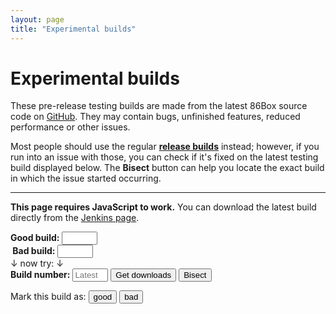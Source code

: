 ```yaml
---
layout: page
title: "Experimental builds"
---
```


# Experimental builds

These pre-release testing builds are made from the latest 86Box source code on [GitHub](https://github.com/86Box/86Box). They may contain bugs, unfinished features, reduced performance or other issues.

Most people should use the regular [**release builds**](https://github.com/86Box/86Box/releases/latest) instead; however, if you run into an issue with those, you can check if it's fixed on the latest testing build<span id="below"> displayed below</span>. The **Bisect** button can help you locate the exact build in which the issue started occurring.

---

<script>
/* Some polyfills because why not? */
function addEvent(elem, evt, func) {
	if (elem.addEventListener)
		return elem.addEventListener(evt, func);
	evt = 'on' + evt;
	if (elem.attachEvent)
		return elem.attachEvent(evt, func);
	elem[evt] = func;
}
if (!Array.prototype.indexOf) {
	Array.prototype.indexOf = function(elem, start) {
		for (var i = start || 0; i < this.length; i++) {
			if (this[i] == elem)
				return i;
		}
		return -1;
	}
}
if (!Array.prototype.push) {
	Array.prototype.push = function(elem) {
		this[this.length] = elem;
	};
}
if (!Array.prototype.unshift) {
	Array.prototype.unshift = function(elem) {
		for (var i = this.length; i; i--)
			this[i] = this[i - 1];
		this[0] = elem;
	}
}

addEvent(window, 'load', function() {
	/* Perform initial load. */
	window.firstBuildLoad = true;
	window.inBisectMode = false;
	window.bisectFirstBuildNumber = 885;
	window.bisectLatestBuildNumber = window.bisectMinBuildNumber = window.bisectMaxBuildNumber = window.bisectTargetBuildNumber = 0;
	window.bisectSkipDirection = 1;
	if (document.location.hash && document.location.hash.match) {
		/* Use different build number if requested (#number). */
		var hashMatch = document.location.hash.match(/^#([0-9]+)/);
		if (hashMatch) {
			document.getElementById('buildnumber').value = unescape(hashMatch[1]);
			window.firstBuildLoad = false;
		} else if (document.location.hash == '#bisect') {
			/* Enter bisect mode if requested. */
			submitBisect();
		}
	}
	submitBuild();
});
function scrollBuild() {
	/* Don't scroll after the initial load. */
	if (window.firstBuildLoad)
		return;

	/* Scroll to build form. */
	var buildForm = document.getElementById('buildform');
	if (buildForm.scrollIntoView)
		buildForm.scrollIntoView();
}
function bisectNextBuild(buildNumberVal) {
	/* Calculate next build number. */
	var newBuildNumber = buildNumberVal + window.bisectSkipDirection;
	if ((window.bisectSkipDirection == 1) && (newBuildNumber >= window.bisectMaxBuildNumber)) {
		/* Start walking backwards if we hit a series of bad builds ending in our max number. */
		window.bisectSkipDirection = -1;
		return bisectNextBuild(window.bisectTargetBuildNumber);
	}

	/* Load next build number. */
	document.getElementById('buildnumber').value = newBuildNumber.toString();
	submitBuild();
}
function submitBuild() {
	var buildNumberVal = parseInt(document.getElementById('buildnumber').value.replace('#', ''));

	/* Hide build flag buttons when in bisect mode. */
	document.getElementById('bisectbtns').style.display = 'none';

	/* Show loading message. */
	var buildBins = document.getElementById('buildbins');
	buildBins.innerHTML = '';
	var p = document.createElement('p');
	p.appendChild(document.createTextNode('Loading build information...'));
	buildBins.appendChild(p);
	scrollBuild();
	document.getElementById('below').style.display = buildNumberVal ? 'none' : 'inline';

	/* Check build number if in bisect mode. */
	if (window.bisectTargetBuildNumber && ((buildNumberVal <= window.bisectMinBuildNumber) || (buildNumberVal >= window.bisectMaxBuildNumber))) {
		var suspect;
		if ((window.bisectMaxBuildNumber - window.bisectMinBuildNumber) > 1)
			suspect = 'a build between <b>' + (window.bisectMinBuildNumber + 1) + '</b> and <b>' + window.bisectMaxBuildNumber;
		else
			suspect = 'build <b>' + window.bisectMaxBuildNumber;
		buildBins.firstChild.innerHTML = 'No more builds to bisect; ' + suspect + '</b> is the suspect.';
		window.bisectTargetBuildNumber = 0;
		window.bisectSkipDirection = 1;
		return;
	}

	/* Load build information from Jenkins. */
	var script = document.createElement('script');
	script.setAttribute('src', '//ci.86box.net/job/86Box/' + (buildNumberVal || 'lastSuccessfulBuild') + '/api/json?jsonp=listBuild&noCache=' + new Date().getTime());
	script.setAttribute('data-bnval', buildNumberVal);
	addEvent(script, 'error', function() {
		/* If in bisect mode, then just increment the build number, unless we're in an invalid build number. */
		var scriptBuildNumberVal = parseInt(script.getAttribute('data-bnval') || buildNumberVal);
		if (window.inBisectMode && scriptBuildNumberVal && !(scriptBuildNumberVal < window.bisectFirstBuildNumber) && !(scriptBuildNumberVal > window.bisectLatestBuildNumber)) /* these weird comparisons also cover NaN */
			return bisectNextBuild(scriptBuildNumberVal);

		/* Show error message. */
		buildBins.firstChild.innerHTML = 'Could not load build information.';
		scrollBuild();
		window.firstBuildLoad = false;
	});
	document.body.appendChild(script);
}
function listBuild(data) {
	/* Set build number on input box. */
	var buildNumberVal = parseInt(data['id']);
	document.getElementById('buildnumber').value = buildNumberVal.toString();
	if (window.firstBuildLoad)
		window.bisectLatestBuildNumber = buildNumberVal;

	/* Check for failure. */
	var buildBins = document.getElementById('buildbins');
	if (data['result'] != 'SUCCESS') {
		/* If in bisect mode, then just increment the build number. */
		if (window.inBisectMode)
			return bisectNextBuild(buildNumberVal);

		buildBins.firstChild.innerHTML = 'This build failed to compile, please try a different one.';
		return;
	}

	/* Display build flag buttons when in bisect mode. */
	if (window.inBisectMode)
		document.getElementById('bisectbtns').style.display = 'block';

	/* Sort directory structure. */
	var dynarecNames = ['Old Recompiler (recommended)', 'New Recompiler (beta)', 'Old Recompiler Optimized (not recommended)', 'No Dynamic Recompiler'];
	var osPrefixes = ['Windows', 'macOS', 'Linux'];
	var archSuffixes = ['Universal (Intel and Apple Silicon)', 'x64 (64-bit)', 'x86 (32-bit)', 'ARM (64-bit)', 'ARM (32-bit)'];
	if (data['artifacts'].sort) {
		data['artifacts'].sort(function(a, b) {
			/* Compare by dynarec. */
			var aPath = a['relativePath'];
			var aSlash = aPath.indexOf('/');
			var aIndex = dynarecNames.indexOf(aPath.slice(0, aSlash));
			var bPath = b['relativePath'];
			var bSlash = bPath.indexOf('/');
			var bIndex = dynarecNames.indexOf(bPath.slice(0, bSlash));

			/* If dynarecs are equal, then compare by OS. */
			if (aIndex == bIndex) {
				var aSpace = aPath.indexOf(' ', aSlash);
				aIndex = osPrefixes.indexOf(aPath.slice(aSlash + 1, aSpace));
				var bSpace = bPath.indexOf(' ', bSlash);
				bIndex = osPrefixes.indexOf(bPath.slice(bSlash + 1, bSpace));

				/* If OSes are equal, then compare by architecture. */
				if (aIndex == bIndex) {
					aIndex = archSuffixes.indexOf(aPath.slice(aSpace + 3, aPath.indexOf('/', aSpace)));
					bIndex = archSuffixes.indexOf(bPath.slice(bSpace + 3, bPath.indexOf('/', bSpace)));
				}
			}

			var dummy = data['artifacts'].length; /* can't be Infinity on IE6 */
			return ((aIndex == -1) ? dummy : aIndex) - ((bIndex == -1) ? dummy : bIndex);
		});
	}

	/* Parse directory structure. */
	var ul = document.createElement('ul');
	var a;
	var listEntry;
	var pathElements = {'': ul};
	for (var artifactId = 0; artifactId < data['artifacts'].length; artifactId++) {
		var artifact = data['artifacts'][artifactId];
		if (!artifact['fileName'].match(/-(Debug|Optimized)-|^Debug only,/)) {
			var split = artifact['relativePath'].split('/');
			for (var i = 0; i < split.length; i++) {
				/* Skip paths that were already processed. */
				var path = split.slice(0, i + 1).join('/');
				if (pathElements[path])
					continue;

				/* Create list entry. */
				listEntry = document.createElement('li');
				var parentElement = pathElements[split.slice(0, i).join('/')];
				if (i == (split.length - 1)) {
					/* Add file link. */
					a = document.createElement('a');
					a.href = '//ci.86box.net/job/86Box/' + buildNumberVal + '/artifact/' + artifact['relativePath'];
					a.appendChild(document.createTextNode(artifact['fileName']));
					listEntry.appendChild(a);
				} else {
					/* Add subdirectory name and listing. */
					listEntry.innerHTML = split[i];
					pathElements[path] = document.createElement('ul');
					listEntry.appendChild(pathElements[path]);
				}

				/* Add new list entry to parent. */
				parentElement.appendChild(listEntry);
			}
		}
	}

	/* Get system information with optional user agent (#uaOverride=...) and type (#type=...) overrides. */
	var ua = navigator.userAgent;
	var osArch;
	var osArchProvided = false;
	if (window.location.hash && window.location.hash.match) {
		var hashMatch = window.location.hash.match(/^#uaOverride=(.+)/);
		if (hashMatch) {
			ua = unescape(hashMatch[1]);
		} else {
			hashMatch = window.location.hash.match(/^#(win|mac|lin)(arm)?(32|64)([on]dr)?/);
			if (hashMatch) {
				osArchProvided = true;
				osArch = unescape(hashMatch[1] + (hashMatch[2] || '') + hashMatch[3]);
				switch (unescape(hashMatch[4] || '')) {
					case 'odr':
						dynarecNames.unshift('Old Recompiler (recommended)');
						break;

					case 'ndr':
						dynarecNames.unshift('New Recompiler (beta)');
						break;
				}
			}
		}
	}

	/* Detect operating system and architecture. */
	osNames = [];
	if (!osArch) {
		if (ua.match(/Windows NT/i)) {
			if (ua.match(/a(arch|rm)64/i))
				osArch = 'winarm64';
			else if (ua.match(/(Win|WOW|x(86[-_])?)64/i))
				osArch = 'win64';
			else
				osArch = 'win32';
		} else if (ua.match(/Mac OS X/i)) {
			if (!ua.match(/Intel Mac OS X/i)) /* not all browsers (if any at all) are reporting AS... */
				osArch = 'macarm64';
			else
				osArch = 'mac64';
		} else if (ua.match(/Linux/i)) {
			if (ua.match(/a(arch|rm)64/i))
				osArch = 'linarm64';
			else if (ua.match(/arm(v[0-9]|el|hf)/i))
				osArch = 'linarm32';
			else if (ua.match(/(x(86[-_])?|amd)64/i))
				osArch = 'lin64';
			else if (ua.match(/x86|i[3456]86/i))
				osArch = 'lin32';
		}
	}
	switch (osArch) {
		case 'winarm64':
			osNames.push('Windows - ARM (64-bit)');
			/* fallthrough */

		case 'win64':
			osNames.push('Windows - x64 (64-bit)');
			/* fallthrough */

		case 'win32': /* deprecated */
			osNames.push('Windows - x86 (32-bit)');
			if (osArch == 'win32')
				osNames.push('Windows - x64 (64-bit)'); /* common ground just in case detection fails */
			break;

		case 'macarm64':
			osNames.push('macOS - Apple Silicon');
			/* fallthrough */

		case 'mac64':
			osNames.push('macOS - Universal (Intel and Apple Silicon)');
			osNames.push('macOS - Intel');
			break;

		case 'lin64':
			osNames.push('Linux - x64 (64-bit)');
			break;

		case 'lin32': /* deprecated */
			osNames.push('Linux - x86 (32-bit)');
			break;

		case 'linarm64':
			osNames.push('Linux - ARM (64-bit)');
			break;

		case 'linarm32': /* deprecated */
			osNames.push('Linux - ARM (32-bit)');
			break;
	}

	/* Look for OS/architecture nodes on each dynarec. */
	var found = false;
	var p;
	for (var dynarecId = 0; dynarecId < dynarecNames.length; dynarecId++) {
		for (var osId = 0; osId < osNames.length; osId++) {
			var targetPath = dynarecNames[dynarecId] + '/' + osNames[osId];
			var targetPathElement = pathElements[targetPath];
			if (!targetPathElement || !targetPathElement.firstChild)
				continue;

			var existingLink = targetPathElement.firstChild.firstChild;
			while (existingLink) {
				if ((existingLink.nodeName == 'A') && !existingLink.innerHTML.match(/-(Debug|Source|Dev(ODR)?)-/)) {
					found = true;

					/* Insert recommended variant. */
					targetPath += '/' + existingLink.innerHTML;
					buildBins.firstChild.innerHTML = '<b>Recommended download</b> for your ' + (osArchProvided ? 'current 86Box setup' : 'system') + ':';
					buildBins.firstChild.appendChild(document.createElement('br'));
					a = document.createElement('a');
					a.href = existingLink.href;
					targetPath = targetPath.replace(/(ARM) \(([0-9]+)-bit\)/, '$1$2').replace(/ \([^\)]+\)|- /g, '').replace('/', ' for ').replace('/', ': ');
					a.appendChild(document.createTextNode(targetPath));
					buildBins.firstChild.appendChild(a);

					/* Add header for the variant list. */
					p = document.createElement('p');
					p.innerHTML = '<b>Other downloads:</b>';
					buildBins.appendChild(p);

					break;
				}
				a = a.nextSibling;
			}
			if (found)
				break;
		}
		if (found)
			break;
	}

	/* Add variant list. */
	if (!found)
		buildBins.firstChild.innerHTML = '<b>Downloads:</b>';
	buildBins.appendChild(ul);

	/* Add build information. */
	p = document.createElement('p');
	p.innerHTML = '<b>Build information:</b>';
	buildBins.appendChild(p);
	p = document.createElement('p');
	var cause;
	for (var actionId = 0; actionId < data['actions'].length; actionId++) {
		var action = data['actions'][actionId];
		if (action['_class'] == 'hudson.model.CauseAction') {
			for (var causeId = 0; causeId < action['causes'].length; causeId++) {
				cause = action['causes'][causeId]['shortDescription'];
				if (cause) {
					cause = ' ' + cause.replace(/^Started /, '').replace(' push by ', ' push from ');
					break;
				}
			}
		}
		if (cause)
			break;
	}
	var ts = new Date(data['timestamp']);
	var started;
	if (ts.toDateString && ts.toTimeString)
		started = ts.toDateString() + ' ' + ts.toTimeString().replace(/ \([^\)]+\)/g, '');
	else
		started = ts.toString();
	p.appendChild(document.createTextNode('Started ' + started + (cause || '')));
	p.appendChild(document.createElement('br'));
	p.appendChild(document.createTextNode('More information on the '));
	a = document.createElement('a');
	a.href = data['url'];
	a.target = '_blank';
	a.appendChild(document.createTextNode('Jenkins page'));
	p.appendChild(a);
	p.appendChild(document.createTextNode('.'));
	buildBins.appendChild(p);

	/* Add commits. */
	var commits = document.createElement('ul');
	for (var changeSetId = 0; changeSetId < data['changeSets'].length; changeSetId++) {
		var changeSet = data['changeSets'][changeSetId];
		if ((changeSet['_class'] == 'hudson.plugins.git.GitChangeSetList') && changeSet['items']) {
			for (var changeSetItemId = 0; changeSetItemId < changeSet['items'].length; changeSetItemId++) {
				var changeSetItem = changeSet['items'][changeSetItemId];
				if (changeSetItem['_class'] == 'hudson.plugins.git.GitChangeSet') {
					a = document.createElement('a');
					a.href = '//github.com/86Box/86Box/commit/' + changeSetItem['commitId'];
					a.target = '_blank';
					a.appendChild(document.createTextNode(changeSetItem['msg']));
					listEntry = document.createElement('li');
					listEntry.appendChild(a);
					commits.appendChild(listEntry);
				}
			}
		}
	}
	if (commits.firstChild) {
		p = document.createElement('p');
		p.innerHTML = '<b>Changes:</b>';
		buildBins.appendChild(p);
		buildBins.appendChild(commits);
	}

	/* All done, scroll to the loaded section. */
	scrollBuild();
	window.firstBuildLoad = false;
}
function submitBisect() {
	/* Enter bisect mode. */
	window.inBisectMode = true;
	document.getElementById('bisectenable').style.display = 'none';
	document.getElementById('goodbuild').value = '';
	document.getElementById('badbuild').value = document.getElementById('buildnumber').value;
	document.getElementById('bisectform').style.display = 'block';
}
function updateBisect(btn) { /* delayed on keypress to let the input value update first */
	/* Apply new good/bad build number if this is a button press. */
	var buildNumber = document.getElementById('buildnumber');
	if (btn)
		document.getElementById(btn.value + 'build').value = buildNumber.value;

	/* Verify good and bad build numbers. */
	var goodBuildNumber = parseInt(document.getElementById('goodbuild').value);
	var badBuildNumber = parseInt(document.getElementById('badbuild').value);
	var tryMsg = document.getElementById('bisecttry');
	if (!(goodBuildNumber >= window.bisectFirstBuildNumber) || !(badBuildNumber >= window.bisectFirstBuildNumber)) { /* these weird comparisons also cover NaN */
		tryMsg.style.display = 'none';
		return;
	}
	tryMsg.style.display = 'inline';

	/* Set new target build number. */
	window.bisectMinBuildNumber = Math.min(goodBuildNumber, badBuildNumber);
	window.bisectMaxBuildNumber = Math.max(goodBuildNumber, badBuildNumber);
	window.bisectTargetBuildNumber = Math.floor((window.bisectMinBuildNumber + window.bisectMaxBuildNumber) / 2);
	buildNumber.value = window.bisectTargetBuildNumber.toString();
	window.bisectSkipDirection = 1;

	/* Validate and send the new target build number if this is a button press. */
	if (btn)
		submitBuild();
}
</script>

<noscript><p><b>This page requires JavaScript to work.</b> You can download the latest build directly from the <a href="https://ci.86box.net/job/86Box/lastSuccessfulBuild/">Jenkins page</a>.</p></noscript>
<form id="buildform" action="#" onsubmit="return false">
<div id="bisectform">
	<b>Good build:</b> <input type="text" inputmode="numeric" pattern="#?\d*" id="goodbuild" size="4" class="bisectgood" oninput="updateBisect()" onkeypress="setTimeout(updateBisect, 1)" onchange="updateBisect()" /><br />
	<b>&nbsp;Bad build:</b> <input type="text" inputmode="numeric" pattern="#?\d*" id="badbuild" size="4" class="bisectbad" oninput="updateBisect()" onkeypress="setTimeout(updateBisect, 1)" onchange="updateBisect()" /><br />
	<span id="bisecttry">&darr; now try: &darr;</span><br />
</div>
<b>Build number:</b> <input type="text" inputmode="numeric" placeholder="Latest" pattern="#?\d*" id="buildnumber" size="4" /> <input type="submit" value="Get downloads" onclick="submitBuild()"> <input type="submit" value="Bisect" id="bisectenable" onclick="submitBisect()" />
<p id="bisectbtns">Mark this build as: <input type="submit" value="good" class="bisectgood" onclick="updateBisect(this)" /> <input type="submit" value="bad" class="bisectbad" onclick="updateBisect(this)" /></p>
<div id="buildbins"></div>
</form>
